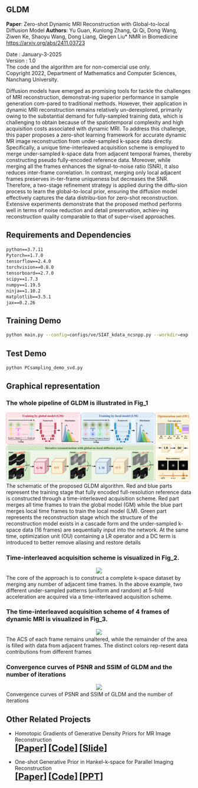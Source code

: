 ## GLDM
**Paper**: Zero-shot Dynamic MRI Reconstruction with   Global-to-local Diffusion Model
**Authors**: Yu Guan, Kunlong Zhang, Qi Qi, Dong Wang, Ziwen Ke, Shaoyu Wang, Dong Liang, Qiegen Liu* 
NMR in Biomedicine
https://arxiv.org/abs/2411.03723

Date : January-3-2025  
Version : 1.0  
The code and the algorithm are for non-comercial use only.  
Copyright 2022, Department of Mathematics and Computer Sciences, Nanchang University. 


Diffusion models have emerged as promising tools for tackle the challenges of MRI reconstruction, demonstrat-ing superior performance in sample generation com-pared to traditional methods. However, their application in dynamic MRI reconstruction remains relatively un-derexplored, primarily owing to the substantial demand for fully-sampled training data, which is challenging to obtain because of the spatiotemporal complexity and high acquisition costs associated with dynamic MRI. To address this challenge, this paper proposes a zero-shot learning framework for accurate dynamic MR image reconstruction from under-sampled k-space data directly. Specifically, a unique time-interleaved acquisition scheme is employed to merge under-sampled k-space data from adjacent temporal frames, thereby constructing pseudo fully-encoded reference data. Moreover, while merging all the frames enhances the signal-to-noise ratio (SNR), it also reduces inter-frame correlation. In contrast, merging only local adjacent frames preserves in-ter-frame uniqueness but decreases the SNR. Therefore, a two-stage refinement strategy is applied during the diffu-sion process to learn the global-to-local prior, ensuring the diffusion model effectively captures the data distribu-tion for zero-shot reconstruction. Extensive experiments demonstrate that the proposed method performs well in terms of noise reduction and detail preservation, achiev-ing reconstruction quality comparable to that of super-vised approaches.

## Requirements and Dependencies
    python==3.7.11
    Pytorch==1.7.0
    tensorflow==2.4.0
    torchvision==0.8.0
    tensorboard==2.7.0
    scipy==1.7.3
    numpy==1.19.5
    ninja==1.10.2
    matplotlib==3.5.1
    jax==0.2.26

## Training Demo
``` bash
python main.py --config=configs/ve/SIAT_kdata_ncsnpp.py --workdir=exp --mode=train --eval_folder=result
```
## Test Demo
``` bash
python PCsampling_demo_svd.py
```

## Graphical representation
### The whole pipeline of GLDM is illustrated in Fig_1
<div align="center"><img src="https://github.com/yqx7150/GLDM/blob/main/Fig_1.png" >  </div>
The schematic of the proposed GLDM algorithm. Red and blue parts represent the training stage that fully encoded full-resolution reference data is constructed through a time-interleaved acquisition scheme. Red part merges all time frames to train the global model (GM) while the blue part merges local time frames to train the local model (LM). Green part represents the reconstruction stage which the structure of the reconstruction model exists in a cascade form and the under-sampled k-space data (16 frames) are sequentially input into the network. At the same time, optimization unit (OU) containing a LR operator and a DC term is introduced to better remove aliasing and restore details

### Time-interleaved acquisition scheme is visualized in Fig_2.
<div align="center"><img src="https://github.com/yqx7150/GLDM/blob/main/Fig_2.png" >  </div>
The core of the approach is to construct a complete k-space dataset by merging any number of adjacent time frames. In the above example, two different under-sampled patterns (uniform and random) at 5-fold acceleration are acquired via a time-interleaved acquisition scheme.

### The time-interleaved acquisition scheme of 4 frames of dynamic MRI is visualized in Fig_3.
<div align="center"><img src="https://github.com/yqx7150/GLDM/blob/main/Fig_3.png" >  </div>
The ACS of each frame remains unaltered, while the remainder of the area is filled with data from adjacent frames. The distinct colors rep-resent data contributions from different frames

###  Convergence curves of PSNR and SSIM of GLDM and the number of iterations
<div align="center"><img src="https://github.com/yqx7150/GLDM/blob/main/Fig_4.png" >  </div>
Convergence curves of PSNR and SSIM of GLDM and the number of iterations

## Other Related Projects    
  * Homotopic Gradients of Generative Density Priors for MR Image Reconstruction  
[<font size=5>**[Paper]**</font>](https://ieeexplore.ieee.org/abstract/document/9435335)   [<font size=5>**[Code]**</font>](https://github.com/yqx7150/HGGDP) [<font size=5>**[Slide]**</font>](https://github.com/yqx7150/HGGDP/tree/master/Slide)  

* One-shot Generative Prior in Hankel-k-space for Parallel Imaging Reconstruction  
[<font size=5>**[Paper]**</font>](https://arxiv.org/abs/2208.07181)   [<font size=5>**[Code]**</font>](https://github.com/yqx7150/HKGM)   [<font size=5>**[PPT]**</font>](https://github.com/yqx7150/HKGM/tree/main/PPT)

